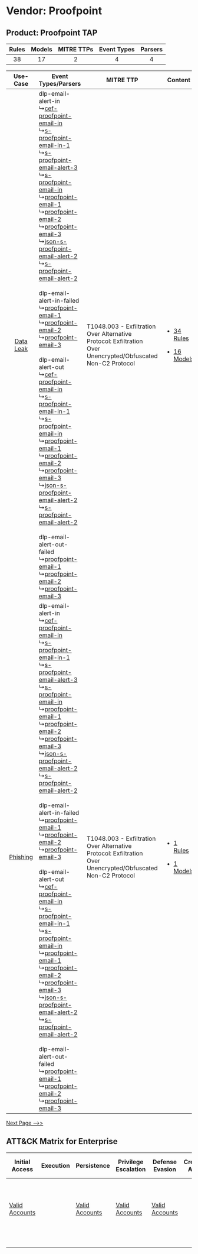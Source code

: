 Vendor: Proofpoint
==================
Product: Proofpoint TAP
-----------------------
| Rules | Models | MITRE TTPs | Event Types | Parsers |
|:-----:|:------:|:----------:|:-----------:|:-------:|
|  38   |   17   |     2      |      4      |    4    |

|    Use-Case    | Event Types/Parsers    | MITRE TTP    | Content    |
|:----:| ---- | ---- | ---- |
| [Data Leak](../../../UseCases/uc_data_leak.md) |  dlp-email-alert-in<br> ↳[cef-proofpoint-email-in](Ps/pC_cefproofpointemailin.md)<br> ↳[s-proofpoint-email-in-1](Ps/pC_sproofpointemailin1.md)<br> ↳[s-proofpoint-email-alert-3](Ps/pC_sproofpointemailalert3.md)<br> ↳[s-proofpoint-email-in](Ps/pC_sproofpointemailin.md)<br> ↳[proofpoint-email-1](Ps/pC_proofpointemail1.md)<br> ↳[proofpoint-email-2](Ps/pC_proofpointemail2.md)<br> ↳[proofpoint-email-3](Ps/pC_proofpointemail3.md)<br> ↳[json-s-proofpoint-email-alert-2](Ps/pC_jsonsproofpointemailalert2.md)<br> ↳[s-proofpoint-email-alert-2](Ps/pC_sproofpointemailalert2.md)<br><br> dlp-email-alert-in-failed<br> ↳[proofpoint-email-1](Ps/pC_proofpointemail1.md)<br> ↳[proofpoint-email-2](Ps/pC_proofpointemail2.md)<br> ↳[proofpoint-email-3](Ps/pC_proofpointemail3.md)<br><br> dlp-email-alert-out<br> ↳[cef-proofpoint-email-in](Ps/pC_cefproofpointemailin.md)<br> ↳[s-proofpoint-email-in-1](Ps/pC_sproofpointemailin1.md)<br> ↳[s-proofpoint-email-in](Ps/pC_sproofpointemailin.md)<br> ↳[proofpoint-email-1](Ps/pC_proofpointemail1.md)<br> ↳[proofpoint-email-2](Ps/pC_proofpointemail2.md)<br> ↳[proofpoint-email-3](Ps/pC_proofpointemail3.md)<br> ↳[json-s-proofpoint-email-alert-2](Ps/pC_jsonsproofpointemailalert2.md)<br> ↳[s-proofpoint-email-alert-2](Ps/pC_sproofpointemailalert2.md)<br><br> dlp-email-alert-out-failed<br> ↳[proofpoint-email-1](Ps/pC_proofpointemail1.md)<br> ↳[proofpoint-email-2](Ps/pC_proofpointemail2.md)<br> ↳[proofpoint-email-3](Ps/pC_proofpointemail3.md)<br> | T1048.003 - Exfiltration Over Alternative Protocol: Exfiltration Over Unencrypted/Obfuscated Non-C2 Protocol<br> | [<ul><li>34 Rules</li></ul><ul><li>16 Models</li></ul>](RM/r_m_proofpoint_proofpoint_tap_Data_Leak.md) |
|  [Phishing](../../../UseCases/uc_phishing.md)  |  dlp-email-alert-in<br> ↳[cef-proofpoint-email-in](Ps/pC_cefproofpointemailin.md)<br> ↳[s-proofpoint-email-in-1](Ps/pC_sproofpointemailin1.md)<br> ↳[s-proofpoint-email-alert-3](Ps/pC_sproofpointemailalert3.md)<br> ↳[s-proofpoint-email-in](Ps/pC_sproofpointemailin.md)<br> ↳[proofpoint-email-1](Ps/pC_proofpointemail1.md)<br> ↳[proofpoint-email-2](Ps/pC_proofpointemail2.md)<br> ↳[proofpoint-email-3](Ps/pC_proofpointemail3.md)<br> ↳[json-s-proofpoint-email-alert-2](Ps/pC_jsonsproofpointemailalert2.md)<br> ↳[s-proofpoint-email-alert-2](Ps/pC_sproofpointemailalert2.md)<br><br> dlp-email-alert-in-failed<br> ↳[proofpoint-email-1](Ps/pC_proofpointemail1.md)<br> ↳[proofpoint-email-2](Ps/pC_proofpointemail2.md)<br> ↳[proofpoint-email-3](Ps/pC_proofpointemail3.md)<br><br> dlp-email-alert-out<br> ↳[cef-proofpoint-email-in](Ps/pC_cefproofpointemailin.md)<br> ↳[s-proofpoint-email-in-1](Ps/pC_sproofpointemailin1.md)<br> ↳[s-proofpoint-email-in](Ps/pC_sproofpointemailin.md)<br> ↳[proofpoint-email-1](Ps/pC_proofpointemail1.md)<br> ↳[proofpoint-email-2](Ps/pC_proofpointemail2.md)<br> ↳[proofpoint-email-3](Ps/pC_proofpointemail3.md)<br> ↳[json-s-proofpoint-email-alert-2](Ps/pC_jsonsproofpointemailalert2.md)<br> ↳[s-proofpoint-email-alert-2](Ps/pC_sproofpointemailalert2.md)<br><br> dlp-email-alert-out-failed<br> ↳[proofpoint-email-1](Ps/pC_proofpointemail1.md)<br> ↳[proofpoint-email-2](Ps/pC_proofpointemail2.md)<br> ↳[proofpoint-email-3](Ps/pC_proofpointemail3.md)<br> | T1048.003 - Exfiltration Over Alternative Protocol: Exfiltration Over Unencrypted/Obfuscated Non-C2 Protocol<br> | [<ul><li>1 Rules</li></ul><ul><li>1 Models</li></ul>](RM/r_m_proofpoint_proofpoint_tap_Phishing.md)    |
[Next Page -->>](2_ds_proofpoint_proofpoint_tap.md)

ATT&CK Matrix for Enterprise
----------------------------
| Initial Access                                                      | Execution | Persistence                                                         | Privilege Escalation                                                | Defense Evasion                                                     | Credential Access | Discovery | Lateral Movement | Collection | Command and Control | Exfiltration                                                                                                                                                                                                                                         | Impact |
| ------------------------------------------------------------------- | --------- | ------------------------------------------------------------------- | ------------------------------------------------------------------- | ------------------------------------------------------------------- | ----------------- | --------- | ---------------- | ---------- | ------------------- | ---------------------------------------------------------------------------------------------------------------------------------------------------------------------------------------------------------------------------------------------------- | ------ |
| [Valid Accounts](https://attack.mitre.org/techniques/T1078)<br><br> |           | [Valid Accounts](https://attack.mitre.org/techniques/T1078)<br><br> | [Valid Accounts](https://attack.mitre.org/techniques/T1078)<br><br> | [Valid Accounts](https://attack.mitre.org/techniques/T1078)<br><br> |                   |           |                  |            |                     | [Exfiltration Over Alternative Protocol](https://attack.mitre.org/techniques/T1048)<br><br>[Exfiltration Over Alternative Protocol: Exfiltration Over Unencrypted/Obfuscated Non-C2 Protocol](https://attack.mitre.org/techniques/T1048/003)<br><br> |        |